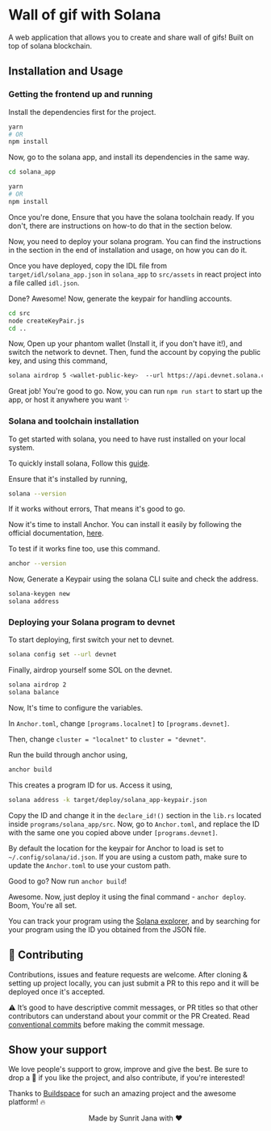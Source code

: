 # Wall of gif with Solana

A web application that allows you to create and share wall of gifs! Built on top of solana blockchain.

## Installation and Usage

### Getting the frontend up and running

Install the dependencies first for the project.

```sh
yarn
# OR
npm install
```

Now, go to the solana app, and install its dependencies in the same way.

```sh
cd solana_app

yarn
# OR
npm install
```

Once you're done, Ensure that you have the solana toolchain ready. If you don't, there are instructions on how-to do that
in the section below.

Now, you need to deploy your solana program. You can find the instructions in the section in the end of installation and
usage, on how you can do it.

Once you have deployed, copy the IDL file from `target/idl/solana_app.json` in `solana_app` to `src/assets` in react project
into a file called `idl.json`.

Done? Awesome! Now, generate the keypair for handling accounts.

```sh
cd src
node createKeyPair.js
cd ..
```

Now, Open up your phantom wallet (Install it, if you don't have it!), and switch the network to devnet. Then, fund the account
by copying the public key, and using this command,

```sh
solana airdrop 5 <wallet-public-key>  --url https://api.devnet.solana.com
```

Great job! You're good to go. Now, you can run `npm run start` to start up the app, or host it anywhere you want ✨

### Solana and toolchain installation

To get started with solana, you need to have rust installed on your local system.

To quickly install solana, Follow this [guide](https://docs.solana.com/cli/install-solana-cli-tools#use-solanas-install-tool).

Ensure that it's installed by running,

```sh
solana --version
```

If it works without errors, That means it's good to go.

Now it's time to install Anchor. You can install it easily by following the official documentation,
[here](https://project-serum.github.io/anchor/getting-started/installation.html#install-rust).

To test if it works fine too, use this command.

```sh
anchor --version
```

Now, Generate a Keypair using the solana CLI suite and check the address.

```sh
solana-keygen new
solana address
```

### Deploying your Solana program to devnet

To start deploying, first switch your net to devnet.

```sh
solana config set --url devnet
```

Finally, airdrop yourself some SOL on the devnet.

```sh
solana airdrop 2
solana balance
```

Now, It's time to configure the variables.

In `Anchor.toml`, change `[programs.localnet]` to `[programs.devnet]`.

Then, change `cluster = "localnet"` to `cluster = "devnet"`.

Run the build through anchor using,

```sh
anchor build
```

This creates a program ID for us. Access it using,

```sh
solana address -k target/deploy/solana_app-keypair.json
```

Copy the ID and change it in the `declare_id!()` section in the `lib.rs` located inside `programs/solana_app/src`. Now,
go to `Anchor.toml`, and replace the ID with the same one you copied above under `[programs.devnet]`.

By default the location for the keypair for Anchor to load is set to `~/.config/solana/id.json`. If you are using a custom
path, make sure to update the `Anchor.toml` to use your custom path.

Good to go? Now run `anchor build`!

Awesome. Now, just deploy it using the final command - `anchor deploy`. Boom, You're all set.

You can track your program using the [Solana explorer](https://explorer.solana.com/?cluster=devnet), and by searching for your
program using the ID you obtained from the JSON file.

## 🤝 Contributing

Contributions, issues and feature requests are welcome. After cloning & setting up project locally, you can
just submit a PR to this repo and it will be deployed once it's accepted.

⚠️ It’s good to have descriptive commit messages, or PR titles so that other contributors can understand
about your commit or the PR Created. Read
[conventional commits](https://www.conventionalcommits.org/en/v1.0.0-beta.3/) before making the commit message.

## Show your support

We love people's support to grow, improve and give the best. Be sure to drop a 🌟 if you like the project,
and also contribute, if you're interested!

Thanks to [Buildspace](https://buildspace.so) for such an amazing project and the awesome platform! 🔥

<div align="center">Made by Sunrit Jana with ❤️</div>

